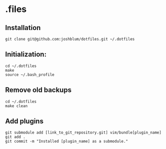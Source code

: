 .files
========

Installation
--------

    git clone git@github.com:joshblum/dotfiles.git ~/.dotfiles

Initialization:
--------

    cd ~/.dotfiles
    make
    source ~/.bash_profile


Remove old backups
--------
    cd ~/.dotfiles
    make clean


Add plugins
--------

    git submodule add [link_to_git_repository.git] vim/bundle[plugin_name]
    git add .
    git commit -m "Installed [plugin_name] as a submodule."

